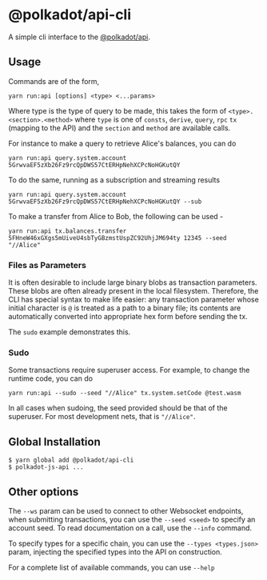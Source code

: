 # @polkadot/api-cli

A simple cli interface to the [@polkadot/api](https://github.com/polkadot-js/api).


## Usage

Commands are of the form,

```
yarn run:api [options] <type> <...params>
```

Where type is the type of query to be made, this takes the form of `<type>.<section>.<method>` where `type` is one of `consts`, `derive`, `query`, `rpc` `tx` (mapping to the API) and the `section` and `method` are available calls.

For instance to make a query to retrieve Alice's balances, you can do

```
yarn run:api query.system.account 5GrwvaEF5zXb26Fz9rcQpDWS57CtERHpNehXCPcNoHGKutQY
```

To do the same, running as a subscription and streaming results

```
yarn run:api query.system.account 5GrwvaEF5zXb26Fz9rcQpDWS57CtERHpNehXCPcNoHGKutQY --sub
```

To make a transfer from Alice to Bob, the following can be used -

```
yarn run:api tx.balances.transfer 5FHneW46xGXgs5mUiveU4sbTyGBzmstUspZC92UhjJM694ty 12345 --seed "//Alice"
```

### Files as Parameters

It is often desirable to include large binary blobs as transaction parameters. These blobs are often already present in the local filesystem. Therefore, the CLI has special syntax to make life easier: any transaction parameter whose initial character is `@` is treated as a path to a binary file; its contents are automatically converted into appropriate hex form before sending the tx.

The `sudo` example demonstrates this.


### Sudo

Some transactions require superuser access. For example, to change the runtime code, you can do

```
yarn run:api --sudo --seed "//Alice" tx.system.setCode @test.wasm
```

In all cases when sudoing, the seed provided should be that of the superuser. For most development nets, that is `"//Alice"`.


## Global Installation

```
$ yarn global add @polkadot/api-cli
$ polkadot-js-api ...
```


## Other options

The `--ws` param can be used to connect to other Websocket endpoints, when submitting transactions, you can use the `--seed <seed>` to specify an account seed. To read documentation on a call, use the `--info` command.

To specify types for a specific chain, you can use the `--types <types.json>` param, injecting the specified types into the API on construction.

For a complete list of available commands, you can use `--help`
